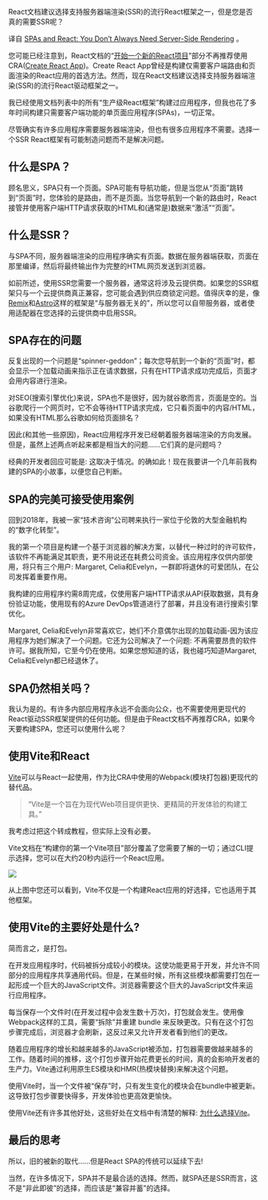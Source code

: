 <!-- 
# SPA和React: 并不总是需要服务器端渲染

 -->

React文档建议选择支持服务器端渲染(SSR)的流行React框架之一，但是您是否真的需要SSR呢？

译自 [SPAs and React: You Don’t Always Need Server-Side Rendering](https://thenewstack.io/spas-and-react-you-dont-always-need-server-side-rendering/) 。


您可能已经注意到，React文档的“[开始一个新的React项目](https://react.dev/learn/start-a-new-react-project)”部分不再推荐使用CRA([Create React App](https://github.com/facebook/create-react-app))。Create React App曾经是构建仅需要客户端路由和页面渲染的React应用的首选方法。然而，现在React文档建议选择支持服务器端渲染(SSR)的流行React驱动框架之一。

我已经使用文档列表中的所有“生产级React框架”构建过应用程序，但我也花了多年时间构建只需要客户端功能的单页面应用程序(SPAs)，一切正常。

尽管确实有许多应用程序需要服务器端渲染，但也有很多应用程序不需要。选择一个SSR React框架有可能制造问题而不是解决问题。

## 什么是SPA？

顾名思义，SPA只有一个页面。SPA可能有导航功能，但是当您从“页面”跳转到“页面”时，您体验的是路由，而不是页面。当您导航到一个新的路由时，React接管并使用客户端HTTP请求获取的HTML和(通常是)数据来“激活”“页面”。

## 什么是SSR？

与SPA不同，服务器端渲染的应用程序确实有页面。数据在服务器端获取，页面在那里编译，然后将最终输出作为完整的HTML网页发送到浏览器。

如前所述，使用SSR您需要一个服务器，通常这将涉及云提供商。如果您的SSR框架只与一个云提供商真正兼容，您可能会遇到供应商锁定问题。值得庆幸的是，像[Remix](https://remix.run/)和[Astro](https://astro.build/)这样的框架是“与服务器无关的”，所以您可以自带服务器，或者使用适配器在您选择的云提供商中启用SSR。

## SPA存在的问题

反复出现的一个问题是“spinner-geddon”；每次您导航到一个新的“页面”时，都会显示一个加载动画来指示正在请求数据，只有在HTTP请求成功完成后，页面才会用内容进行渲染。

对SEO(搜索引擎优化)来说，SPA也不是很好，因为就谷歌而言，页面是空的。当谷歌爬行一个网页时，它不会等待HTTP请求完成，它只看页面中的内容/HTML，如果没有HTML那么谷歌如何给页面排名？

因此(和其他一些原因)，React应用程序开发已经朝着服务器端渲染的方向发展。但是，虽然上述两点听起来都是相当大的问题......它们真的是问题吗？

经典的开发者回应可能是: 这取决于情况。的确如此！现在我要讲一个几年前我构建的SPA的小故事，以便您自己判断。

## SPA的完美可接受使用案例

回到2018年，我被一家“技术咨询”公司聘来执行一家位于伦敦的大型金融机构的“数字化转型”。

我的第一个项目是构建一个基于浏览器的解决方案，以替代一种过时的许可软件，该软件不再能满足其职责，更不用说还在耗费公司资金。该应用程序仅供内部使用，将只有三个用户: Margaret, Celia和Evelyn，一群即将退休的可爱团队，在公司发挥着重要作用。

我构建的应用程序约需8周完成，仅使用客户端HTTP请求从API获取数据，具有身份验证功能，使用现有的Azure DevOps管道进行了部署，并且没有进行搜索引擎优化。

Margaret, Celia和Evelyn非常喜欢它，她们不介意偶尔出现的加载动画-因为该应用程序为她们解决了一个问题。它还为公司解决了一个问题: 不再需要昂贵的软件许可。据我所知，它至今仍在使用。如果您想知道的话，我也碰巧知道Margaret, Celia和Evelyn都已经退休了。

## SPA仍然相关吗？

我认为是的。有许多内部应用程序永远不会面向公众，也不需要使用更现代的React驱动SSR框架提供的任何功能。但是由于React文档不再推荐CRA，如果今天要构建SPA，您还可以使用什么呢？

## 使用Vite和React

[Vite](https://vitejs.dev/guide/#overview)可以与React一起使用，作为比CRA中使用的Webpack(模块打包器)更现代的替代品。

> “Vite是一个旨在为现代Web项目提供更快、更精简的开发体验的构建工具。”

我考虑过把这个转成教程，但实际上没有必要。

Vite文档在“构建你的第一个Vite项目”部分覆盖了您需要了解的一切；通过CLI提示选择，您可以在大约20秒内运行一个React应用。

![](https://cdn.thenewstack.io/media/2023/10/315cf52c-vite-cli.jpg)

从上图中您还可以看到，Vite不仅是一个构建React应用的好选择，它也适用于其他框架。

## 使用Vite的主要好处是什么?

简而言之，是打包。

在开发应用程序时，代码被拆分成较小的模块。这使功能更易于开发，并允许不同部分的应用程序共享通用代码。但是，在某些时候，所有这些模块都需要打包在一起形成一个巨大的JavaScript文件。浏览器需要这个巨大的JavaScript文件来运行应用程序。

每当保存一个文件时(在开发过程中会发生数十万次)，打包就会发生。使用像Webpack这样的工具，需要“拆除”并重建 bundle 来反映更改。只有在这个打包步骤完成后，浏览器才会刷新，这反过来又允许开发者看到他们的更改。

随着应用程序的增长和越来越多的JavaScript被添加，打包器需要做越来越多的工作。随着时间的推移，这个打包步骤开始花费更长的时间，真的会影响开发者的生产力。Vite通过利用原生ES模块和HMR(热模块替换)来解决这个问题。

使用Vite时，当一个文件被“保存”时，只有发生变化的模块会在bundle中被更新。这导致打包步骤要快得多，开发体验也更高效更愉快。

使用Vite还有许多其他好处，这些好处在文档中有清楚的解释: [为什么选择Vite](https://vitejs.dev/guide/why.html)。

## 最后的思考

所以，旧的被新的取代......但是React SPA的传统可以延续下去!

当然，在许多情况下，SPA并不是最合适的选择。然而，就SPA还是SSR而言，这不是“非此即彼”的选择，而应该是“兼容并蓄”的选择。
